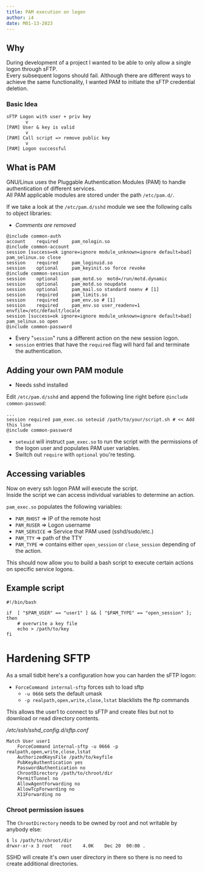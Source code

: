 ```yaml
---
title: PAM execution on logon
author: i4
date: M01-13-2023
---
```


## Why

During development of a project I wanted to be able to only allow a single logon through sFTP.  
Every subsequent logons should fail.
Although there are different ways to achieve the same functionality, I wanted PAM to initiate the sFTP credential deletion.

### Basic Idea

```
sFTP Logon with user + priv key
       v
[PAM] User & key is valid
       v
[PAM] Call script => remove public key
       v
[PAM] Logon successful
```

## What is PAM

GNU/Linux uses the Pluggable Authentication Modules (PAM) to handle authentication of different services.  
All PAM applicable modules are stored under the path `/etc/pam.d/`.

If we take a look at the `/etc/pam.d/sshd` module we see the following calls to object libraries:


- _Comments are removed_

```
@include common-auth
account    required     pam_nologin.so
@include common-account
session [success=ok ignore=ignore module_unknown=ignore default=bad]        pam_selinux.so close
session    required     pam_loginuid.so
session    optional     pam_keyinit.so force revoke
@include common-session
session    optional     pam_motd.so  motd=/run/motd.dynamic
session    optional     pam_motd.so noupdate
session    optional     pam_mail.so standard noenv # [1]
session    required     pam_limits.so
session    required     pam_env.so # [1]
session    required     pam_env.so user_readenv=1 envfile=/etc/default/locale
session [success=ok ignore=ignore module_unknown=ignore default=bad]        pam_selinux.so open
@include common-password
```

- Every "`session`" runs a different action on the new session logon.  
- `session` entries that have the `required` flag will hard fail and terminate the authentication.

## Adding your own PAM module 

- Needs sshd installed

Edit `/etc/pam.d/sshd` and append the following line right before `@include common-passwod`:

```
...
session required pam_exec.so seteuid /path/to/your/script.sh # << Add this line
@include common-password
```

- `seteuid` will instruct `pam_exec.so` to run the script with the permissions of the logon user and populates PAM user variables.
- Switch out `require` with `optional` you're testing.

## Accessing variables

Now on every ssh logon PAM will execute the script.  
Inside the script we can access individual variables to determine an action.


`pam_exec.so` populates the following variables:

- `PAM_RHOST` => IP of the remote host
- `PAM_RUSER` => Logon username
- `PAM_SERVICE` => Service that PAM used (sshd/sudo/etc.)
- `PAM_TTY` => path of the TTY
- `PAM_TYPE` => contains either `open_session` or `close_session` depending of the action.

This should now allow you to build a bash script to execute certain actions on specific service logons.

## Example script

```
#!/bin/bash

if  [ "$PAM_USER" == "user1" ] && [ "$PAM_TYPE" == "open_session" ]; then
    # overwrite a key file
    echo > /path/to/key
fi
```

# Hardening SFTP

As a small tidbit here's a configuration how you can harden the sFTP logon:

- `ForceCommand internal-sftp` forces ssh to load sftp
    - `-u 0666` sets the default umask
    - `-p realpath,open,write,close,lstat` blacklists the ftp commands

This allows the user1 to connect to sFTP and create files but not to download or read directory contents.

_/etc/ssh/sshd_config.d/sftp.conf_

```
Match User user1
    ForceCommand internal-sftp -u 0666 -p realpath,open,write,close,lstat
    AuthorizedKeysFile /path/to/keyfile
    PubKeyAuthentication yes
    PasswordAuthentication no
    ChrootDirectory /path/to/chroot/dir
    PermitTunnel no
    AllowAgentForwarding no
    AllowTcpForwarding no
    X11Forwarding no
```

### Chroot permission issues

The `ChrootDirectory` needs to be owned by root and not writable by anybody else:

```
$ ls /path/to/chroot/dir
drwxr-xr-x 3 root   root    4.0K    Dec 20  00:00 .
```

SSHD will create it's own user directory in there so there is no need to create additional directories.
